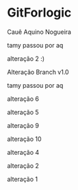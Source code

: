# GitForlogic

Cauê Aquino Nogueira


tamy passou por aq

alteração 2 :)

Alteração Branch v1.0

tamy passou por aq

alteração 6

alteração 5

alteração 9

alteração 10

alteração 4

alteração 2

alteração 1
